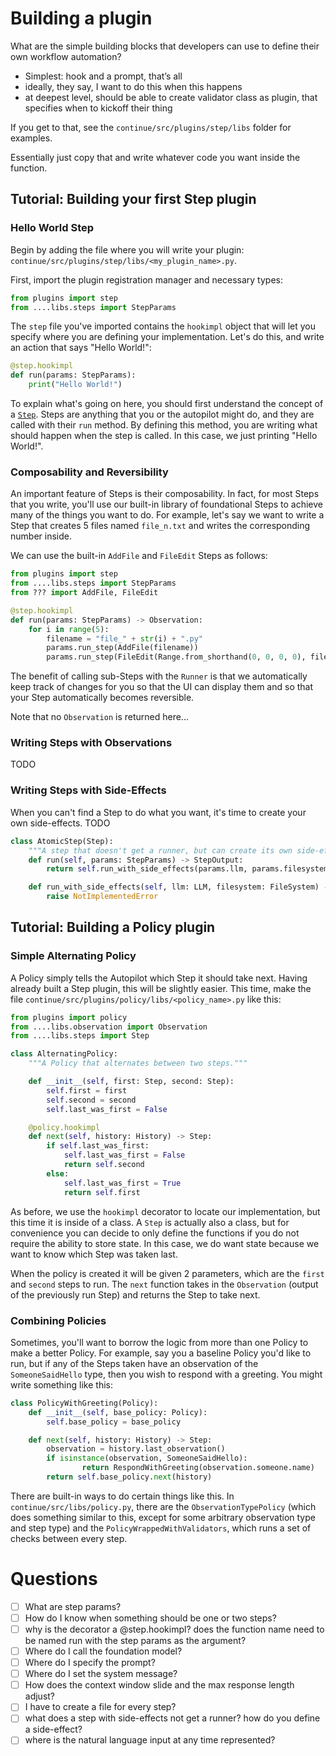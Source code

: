 # Building a plugin

What are the simple building blocks that developers can use to define their own workflow automation?

- Simplest: hook and a prompt, that’s all
- ideally, they say, I want to do this when this happens
- at deepest level, should be able to create validator class as plugin, that specifies when to kickoff their thing

If you get to that, see the `continue/src/plugins/step/libs` folder for examples.

Essentially just copy that and write whatever code you want inside the function.

## Tutorial: Building your first Step plugin

### Hello World Step

Begin by adding the file where you will write your plugin: `continue/src/plugins/step/libs/<my_plugin_name>.py`.

First, import the plugin registration manager and necessary types:

```python
from plugins import step
from ....libs.steps import StepParams
```

The `step` file you've imported contains the `hookimpl` object that will let you specify where you are defining your implementation. Let's do this, and write an action that says "Hello World!":

```python
@step.hookimpl
def run(params: StepParams):
    print("Hello World!")
```

To explain what's going on here, you should first understand the concept of a [`Step`](../concepts/steps.md). Steps are anything that you or the autopilot might do, and they are called with their `run` method. By defining this method, you are writing what should happen when the step is called. In this case, we just printing "Hello World!".

### Composability and Reversibility

An important feature of Steps is their composability. In fact, for most Steps that you write, you'll use our built-in library of foundational Steps to achieve many of the things you want to do. For example, let's say we want to write a Step that creates 5 files named `file_n.txt` and writes the corresponding number inside.

We can use the built-in `AddFile` and `FileEdit` Steps as follows:

```python
from plugins import step
from ....libs.steps import StepParams
from ??? import AddFile, FileEdit

@step.hookimpl
def run(params: StepParams) -> Observation:
    for i in range(5):
        filename = "file_" + str(i) + ".py"
        params.run_step(AddFile(filename))
        params.run_step(FileEdit(Range.from_shorthand(0, 0, 0, 0), filename, str(i)))
```

The benefit of calling sub-Steps with the `Runner` is that we automatically keep track of changes for you so that the UI can display them and so that your Step automatically becomes reversible.

Note that no `Observation` is returned here...

### Writing Steps with Observations

TODO

### Writing Steps with Side-Effects

When you can't find a Step to do what you want, it's time to create your own side-effects. TODO

```python
class AtomicStep(Step):
    """A step that doesn't get a runner, but can create its own side-effects."""
    def run(self, params: StepParams) -> StepOutput:
        return self.run_with_side_effects(params.llm, params.filesystem)

    def run_with_side_effects(self, llm: LLM, filesystem: FileSystem) -> StepOutput:
        raise NotImplementedError
```

## Tutorial: Building a Policy plugin

### Simple Alternating Policy

A Policy simply tells the Autopilot which Step it should take next. Having already built a Step plugin, this will be slightly easier. This time, make the file `continue/src/plugins/policy/libs/<policy_name>.py` like this:

```python
from plugins import policy
from ....libs.observation import Observation
from ....libs.steps import Step

class AlternatingPolicy:
    """A Policy that alternates between two steps."""

    def __init__(self, first: Step, second: Step):
        self.first = first
        self.second = second
        self.last_was_first = False

    @policy.hookimpl
    def next(self, history: History) -> Step:
        if self.last_was_first:
            self.last_was_first = False
            return self.second
        else:
            self.last_was_first = True
            return self.first
```

As before, we use the `hookimpl` decorator to locate our implementation, but this time it is inside of a class. A `Step` is actually also a class, but for convenience you can decide to only define the functions if you do not require the ability to store state. In this case, we do want state because we want to know which Step was taken last.

When the policy is created it will be given 2 parameters, which are the `first` and `second` steps to run. The `next` function takes in the `Observation` (output of the previously run Step) and returns the Step to take next.

### Combining Policies

Sometimes, you'll want to borrow the logic from more than one Policy to make a better Policy. For example, say you a baseline Policy you'd like to run, but if any of the Steps taken have an observation of the `SomeoneSaidHello` type, then you wish to respond with a greeting. You might write something like this:

```python
class PolicyWithGreeting(Policy):
    def __init__(self, base_policy: Policy):
        self.base_policy = base_policy

    def next(self, history: History) -> Step:
        observation = history.last_observation()
        if isinstance(observation, SomeoneSaidHello):
                return RespondWithGreeting(observation.someone.name)
        return self.base_policy.next(history)
```

There are built-in ways to do certain things like this. In `continue/src/libs/policy.py`, there are the `ObservationTypePolicy` (which does something similar to this, except for some arbitrary observation type and step type) and the `PolicyWrappedWithValidators`, which runs a set of checks between every step.

# Questions

- [ ] What are step params?
- [ ] How do I know when something should be one or two steps?
- [ ] why is the decorator a @step.hookimpl? does the function name need to be named run with the step params as the argument?
- [ ] Where do I call the foundation model?
- [ ] Where do I specify the prompt?
- [ ] Where do I set the system message?
- [ ] How does the context window slide and the max response length adjust?
- [ ] I have to create a file for every step?
- [ ] what does a step with side-effects not get a runner? how do you define a side-effect?
- [ ] where is the natural language input at any time represented?
